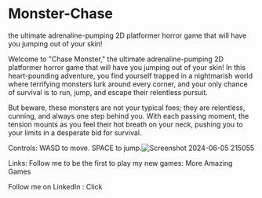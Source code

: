 # Monster-Chase
the ultimate adrenaline-pumping 2D platformer horror game that will have you jumping out of your skin!

Welcome to "Chase Monster," the ultimate adrenaline-pumping 2D platformer horror game that will have you jumping out of your skin! In this heart-pounding adventure, you find yourself trapped in a nightmarish world where terrifying monsters lurk around every corner, and your only chance of survival is to run, jump, and escape their relentless pursuit.

But beware, these monsters are not your typical foes; they are relentless, cunning, and always one step behind you. With each passing moment, the tension mounts as you feel their hot breath on your neck, pushing you to your limits in a desperate bid for survival.

Controls:
 WASD to move.
SPACE to jump.![Screenshot 2024-06-05 215055](https://github.com/kareem-adawy/Monster-Chase/assets/71979028/4e2fda2f-e761-4393-82d1-862e10c6644c)

Links:
Follow me to be the first to play my new games: More Amazing Games

Follow me on LinkedIn : Click



